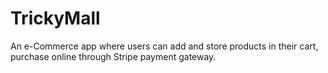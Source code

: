 # TrickyMall
   An e-Commerce app where users can add and store products in their cart, purchase online through Stripe payment gateway.

